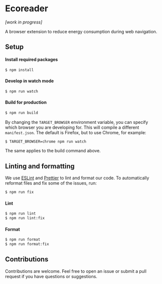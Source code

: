 # Ecoreader
*[work in progress]*

A browser extension to reduce energy consumption during web navigation.

## Setup

#### Install required packages
```bash
$ npm install
```

#### Develop in watch mode
```bash
$ npm run watch
```

#### Build for production
```bash
$ npm run build
```

By changing the `TARGET_BROWSER` environment variable, you can specify which browser you are developing for.
This will compile a different `manifest.json`. The default is Firefox, but to use Chrome, for example:
```bash
$ TARGET_BROWSER=chrome npm run watch
```
The same applies to the build command above.

## Linting and formatting
We use [ESLint](https://eslint.org/) and [Prettier](https://prettier.io/) to lint and format our code.
To automatically reformat files and fix some of the issues, run:
```bash
$ npm run fix
```

#### Lint
```bash
$ npm run lint
$ npm run lint:fix
```

#### Format
```bash
$ npm run format
$ npm run format:fix
```

## Contributions

Contributions are welcome. Feel free to open an issue or submit a pull request if you have questions or suggestions.
